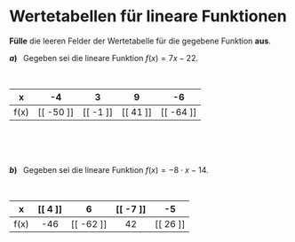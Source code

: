 <!--
version:  0.0.1

language: de

@style
input {
    text-align: center;
}

.flex-container {
    display: flex;
    flex-wrap: wrap;
    align-items: stretch;
    gap: 20px;
}

.flex-child {
    flex: 1;
    min-width: 350px;
    margin-right: 20px;
}

@media (max-width: 400px) {
    .flex-child {
        flex: 100%;
        margin-right: 0;
    }
}
@end

formula: \carry   \textcolor{red}{\scriptsize #1}
formula: \digit   \rlap{\carry{#1}}\phantom{#2}#2
formula: \permil  \text{‰}

import: https://raw.githubusercontent.com/LiaTemplates/Tikz-Jax/main/README.md

script: https://cdn.jsdelivr.net/gh/LiaTemplates/Tikz-Jax@main/dist/index.js


tags: Lineare Funktionen, negative Zahlen, leicht, niedrig, Angeben

comment: Fülle Wertetabellen für lineare Funktionen aus. Achte auf die Vorzeichen.

author: Martin Lommatzsch

-->




# Wertetabellen für lineare Funktionen



**Fülle** die leeren Felder der Wertetabelle für die gegebene Funktion **aus**.



__$a)\;\;$__ Gegeben sei die lineare Funktion $f(x) = 7 x - 22$. 

<br>

<!-- data-type="none" -->
|   x   |    -4     |     3     |    9      |   -6      |
| :---: | :-------: | :-------: | :-------: | :-------: |
|  f(x) | [[ -50 ]] | [[ -1  ]] | [[ 41  ]] | [[ -64 ]] |

<br>
<br>
<br>


__$b)\;\;$__ Gegeben sei die lineare Funktion $f(x) = -8 \cdot x - 14$. 

<br>

<!-- data-type="none" -->
|   x   | [[  4  ]] |     6     | [[  -7 ]] |     -5    |
| :---: | :-------: | :-------: | :-------: | :-------: |
|  f(x) |    -46    | [[ -62 ]] |    42     | [[  26 ]] |

<br>
<br>
<br>
